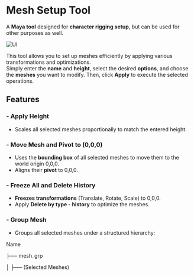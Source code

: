 # Mesh Setup Tool  

A **Maya tool** designed for **character rigging setup**, but can be used for other purposes as well.  

![UI](https://i.imgur.com/SrZMbbZ.png)  


This tool allows you to set up meshes efficiently by applying various transformations and optimizations.  
Simply enter the **name** and **height**, select the desired **options**, and choose the **meshes** you want to modify. Then, click **Apply** to execute the selected operations.  


##  Features  

### - Apply Height  
- Scales all selected meshes proportionally to match the entered height.  

### - Move Mesh and Pivot to (0,0,0)  
- Uses the **bounding box** of all selected meshes to move them to the world origin 0,0,0.  
- Aligns their **pivot** to 0,0,0.  

### - Freeze All and Delete History  
- **Freezes transformations** (Translate, Rotate, Scale) to 0,0,0. 
- Apply **Delete by type - history** to optimize the meshes.  

### - Group Mesh  
- Groups all selected meshes under a structured hierarchy:

  
Name

 ├── mesh_grp
 
 │ ├── (Selected Meshes)

   

